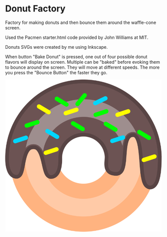 # Donut Factory
Factory for making donuts and then bounce them around the waffle-cone screen.

Used the Pacmen starter.html code provided by John Williams at MIT.

Donuts SVGs were created by me using Inkscape.

When button "Bake Donut" is pressed, one out of four possible donut flavors will display on screen. Multiple can be "baked" before evoking them to bounce around the screen. They will move at different speeds. The more you press the "Bounce Button" the faster they go.

<img src="donut1.svg">
